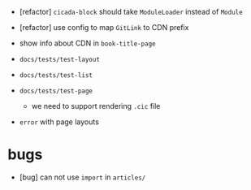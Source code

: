 - [refactor] `cicada-block` should take `ModuleLoader` instead of `Module`

- [refactor] use config to map `GitLink` to CDN prefix

- show info about CDN in `book-title-page`

- `docs/tests/test-layout`
- `docs/tests/test-list`
- `docs/tests/test-page`

  - we need to support rendering `.cic` file

- `error` with page layouts

# bugs

- [bug] can not use `import` in `articles/`
